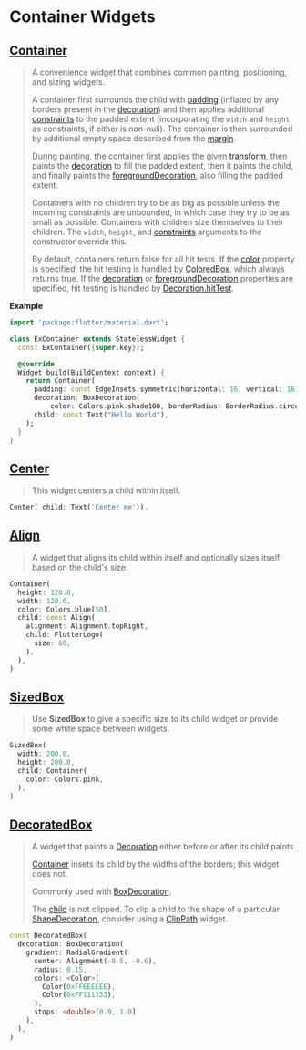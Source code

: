 # Container Widgets

## [Container](https://api.flutter.dev/flutter/widgets/Container-class.html)

> A convenience widget that combines common painting, positioning, and sizing widgets.
>
> A container first surrounds the child with [padding](https://api.flutter.dev/flutter/widgets/Container/padding.html) (inflated by any borders present in the [decoration](https://api.flutter.dev/flutter/widgets/Container/decoration.html)) and then applies additional [constraints](https://api.flutter.dev/flutter/widgets/Container/constraints.html) to the padded extent (incorporating the `width` and `height` as constraints, if either is non-null). The container is then surrounded by additional empty space described from the [margin](https://api.flutter.dev/flutter/widgets/Container/margin.html).
>
> During painting, the container first applies the given [transform](https://api.flutter.dev/flutter/widgets/Container/transform.html), then paints the [decoration](https://api.flutter.dev/flutter/widgets/Container/decoration.html) to fill the padded extent, then it paints the child, and finally paints the [foregroundDecoration](https://api.flutter.dev/flutter/widgets/Container/foregroundDecoration.html), also filling the padded extent.
>
> Containers with no children try to be as big as possible unless the incoming constraints are unbounded, in which case they try to be as small as possible. Containers with children size themselves to their children. The `width`, `height`, and [constraints](https://api.flutter.dev/flutter/widgets/Container/constraints.html) arguments to the constructor override this.
>
> By default, containers return false for all hit tests. If the [color](https://api.flutter.dev/flutter/widgets/Container/color.html) property is specified, the hit testing is handled by [ColoredBox](https://api.flutter.dev/flutter/widgets/ColoredBox-class.html), which always returns true. If the [decoration](https://api.flutter.dev/flutter/widgets/Container/decoration.html) or [foregroundDecoration](https://api.flutter.dev/flutter/widgets/Container/foregroundDecoration.html) properties are specified, hit testing is handled by [Decoration.hitTest](https://api.flutter.dev/flutter/painting/Decoration/hitTest.html).

**Example**

```dart
import 'package:flutter/material.dart';

class ExContainer extends StatelessWidget {
  const ExContainer({super.key});

  @override
  Widget build(BuildContext context) {
    return Container(
      padding: const EdgeInsets.symmetric(horizontal: 16, vertical: 16),
      decoration: BoxDecoration(
          color: Colors.pink.shade100, borderRadius: BorderRadius.circular(12)),
      child: const Text("Hello World"),
    );
  }
}
```

## [Center](https://api.flutter.dev/flutter/widgets/Center-class.html)

> This widget centers a child within itself.

```dart
Center( child: Text('Center me')),
```

## [Align](https://api.flutter.dev/flutter/widgets/Align-class.html)

> A widget that aligns its child within itself and optionally sizes itself based on the child's size.
>

```dart
Container(
  height: 120.0,
  width: 120.0,
  color: Colors.blue[50],
  child: const Align(
    alignment: Alignment.topRight,
    child: FlutterLogo(
      size: 60,
    ),
  ),
)
```

## [SizedBox](https://api.flutter.dev/flutter/widgets/SizedBox-class.html)

> Use **SizedBox** to give a specific size to its child widget or provide some white space between widgets.
>

```dart
SizedBox(
  width: 200.0,
  height: 200.0,
  child: Container(
    color: Colors.pink,
  ),
)
```

## [DecoratedBox](https://api.flutter.dev/flutter/widgets/DecoratedBox-class.html)

> A widget that paints a [Decoration](https://api.flutter.dev/flutter/painting/Decoration-class.html) either before or after its child paints.
>
> [Container](https://api.flutter.dev/flutter/widgets/Container-class.html) insets its child by the widths of the borders; this widget does not.
>
> Commonly used with [BoxDecoration](https://api.flutter.dev/flutter/painting/BoxDecoration-class.html).
>
> The [child](https://api.flutter.dev/flutter/widgets/SingleChildRenderObjectWidget/child.html) is not clipped. To clip a child to the shape of a particular [ShapeDecoration](https://api.flutter.dev/flutter/painting/ShapeDecoration-class.html), consider using a [ClipPath](https://api.flutter.dev/flutter/widgets/ClipPath-class.html) widget.

```dart
const DecoratedBox(
  decoration: BoxDecoration(
    gradient: RadialGradient(
      center: Alignment(-0.5, -0.6),
      radius: 0.15,
      colors: <Color>[
        Color(0xFFEEEEEE),
        Color(0xFF111133),
      ],
      stops: <double>[0.9, 1.0],
    ),
  ),
)
```

